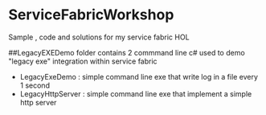 # ServiceFabricWorkshop
Sample , code and solutions for my service fabric HOL

##LegacyEXEDemo folder
contains 2 commmand line c# used to demo "legacy exe" integration within service fabric
  - LegacyExeDemo : simple command line exe that write log in a file every 1 second
  - LegacyHttpServer : simple command line exe that implement a simple http server 
